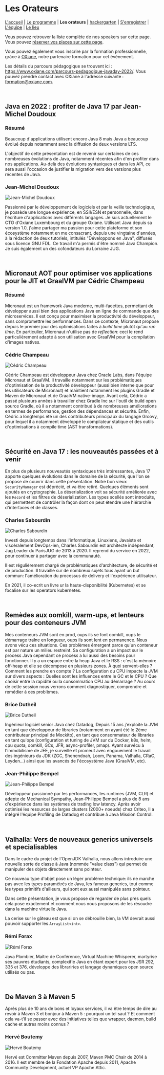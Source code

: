 # Les Orateurs

[L'accueil](index.html) | [Le programme](schedule.html) | **Les orateurs** | [hackergarten](hackergarten.html) | [S'enregistrer](register.html) | [L'équipe](the-team.html) | [Le lieu](lieu.md)

Vous pouvez retrouver la liste complète de nos speakers sur cette page. Vous pouvez [réserver vos places sur cette page](https://www.helloasso.com/associations/bjpc/evenements/paris-jug-s-java-day).

Vous pouvez également vous inscrire par la formation professionnelle, grâce à [OXiane](https://www.oxiane.com/), notre partenaire formation pour cet événement.

Les détails du parcours pédagogique se trouvent ici : <https://www.oxiane.com/parcours-pedagogique-javaday-2022/>. Vous pouvez prendre contact avec OXiane à l'adresse suivante : [formation@oxiane.com](mailto:formation@oxiane.com).

<a id="jean-michel">&nbsp;</a>

## Java en 2022 : profiter de Java 17 par Jean-Michel Doudoux

### Résumé

Beaucoup d'applications utilisent encore Java 8 mais Java a beaucoup évolué depuis notamment avec la diffusion de deux versions LTS.

L'objectif de cette présentation est de revenir sur certaines de ces nombreuses évolutions de Java, notamment récentes afin d'en profiter dans nos applications. Au-delà des évolutions syntaxiques et dans les API, ce sera aussi l'occasion de justifier la migration vers des versions plus récentes de Java.

### Jean-Michel Doudoux

![Jean-Michel Doudoux](images/speakers/jmdoudoux.jpg)

Passionné par le développement de logiciels et par la veille technologique, je possède une longue expérience, en SSII/ESN et personnelle, dans l'écriture d'applications avec différents langages. Je suis actuellement le CTO d'Oxiane Luxembourg et du groupe Oxiane. Utilisant Java depuis sa version 1.0, j'aime partager ma passion pour cette plateforme et son écosystème notamment en me consacrant, depuis une vingtaine d'années, à la rédaction de deux tutoriels, intitulés "Développons en Java", diffusés sous licence GNU FDL. Ce travail m'a permis d'être nommé Java Champion. Je suis également un des cofondateurs du Lorraine JUG.

<a id="cedric">&nbsp;</a>

## Micronaut AOT pour optimiser vos applications pour le JIT et GraalVM par Cédric Champeau

### Résumé

Micronaut est un framework Java moderne, multi-facettes, permettant de développer aussi bien des applications Java en ligne de commande que des microservices.
Il est conçu pour maximiser la productivité du développeur, sans compromettre les performances.
Dans ce contexte, Micronaut propose depuis le premier jour des optimisations faites à _build time_ plutôt qu'au _run time_.
En particulier, Micronaut n'utilise pas de _reflection_: ceci le rend particulièrement adapté à son utilisation avec GraalVM pour la compilation d'images natives.

### Cédric Champeau

![Cédric Champeau](images/speakers/cedric-champeau_red.jpg)

Cédric Champeau est développeur Java chez Oracle Labs, dans l'équipe Micronaut et GraalVM. Il travaille notamment sur les problématiques d'optimisation de la productivité développeur (aussi bien interne que pour les utilisateurs de Micronaut) et maintient notamment les plugins Gradle et Maven de Micronaut et de GraalVM native-image. Avant celà, Cédric a passé plusieurs années à travailler chez Gradle Inc sur l'outil de build open source Gradle, où il a notamment contribué à de nombreuses améliorations en termes de performance, gestion des dépendances et sécurité. Enfin, Cédric a longtemps été un des contributeurs principaux du langage Groovy, pour lequel il a notamment développé le compilateur statique et des outils d'optimisations à compile time (AST transformations).

<a id="charles">&nbsp;</a>

## Sécurité en Java 17 : les nouveautés passées et à venir

En plus de plusieurs nouveautés syntaxiques très intéressantes, Java 17 apporte quelques évolutions dans le domaine de la sécurité, que l'on se propose de couvrir dans cette présentation. Notre bon vieux `SecurityManager` est déprécié, et va être retiré. Quelques éléments sont ajoutés en cryptographie. La déserialization voit sa sécurité améliorée avec les `Record` et les filtres de déserialization. Les types scellés sont introduits, qui permettent de contrôler la façon dont on peut étendre une hiérarchie d'interfaces et de classes.

### Charles Sabourdin

![Charles Sabourdin](images/speakers/charles-sabourdin.jpg)

Investi depuis longtemps dans l'informatique, Linuxiens, Javaiste et viscéralement DevOps-ien, Charles Sabourdin est architecte indépendant, Jug Leader du ParisJUG de 2013 à 2020. Il reprend du service en 2022, pour continuer à partager avec la communauté.

Il est régulièrement chargé de problématiques d'architecture, de sécurité et de production. Il travaille sur de nombreux sujets tous ayant un but commun: l'amélioration du processus de delivery et l'expérience utilisateur.

En 2021, il co-ecrit un livre ur la haute-disponibilité (Kubernetes) et se focalise sur les operators kubernetes.

<a id="brice-jean-philippe">&nbsp;</a>

## Remèdes aux oomkill, warm-ups, et lenteurs pour des conteneurs JVM

Mes conteneurs JVM sont en prod, oups ils se font oomkill, oups le démarrage traîne en longueur, oups ils sont lent en permanence. Nous avons vécu ces situations.
Ces problèmes émergent parce qu'un conteneur est par nature un milieu restreint. Sa configuration a un impact sur le process Java cependant ce process a lui aussi des besoins pour fonctionner.
Il y a un espace entre la heap Java et le RSS : c'est la mémoire off-heap et elle se décompose en plusieurs zones. À quoi servent-elles ? Comment les prendre en compte ? La configuration du CPU impacte la JVM sur divers aspects : Quelles sont les influences entre le GC et le CPU ? Que choisir entre la rapidité ou la consommation CPU au démarrage ?
Au cours de cette session nous verrons comment diagnostiquer, comprendre et remédier à ces problèmes.

### Brice Dutheil

![Brice Dutheil](images/speakers/Brice_Dutheil_red.jpg)

Ingénieur logiciel senior Java chez Datadog, Depuis 15 ans j'exploite la JVM en tant que développeur de libraries (notamment en ayant été le 2ème contributeur principal de Mockito), en tant que consommateur de libraries en tant qu'ops (configuration et tuning de JVM sur du Docker, k8s, helm, cpu quota, oomkill, GCs, JFR, async-profiler, pmap). Ayant survécu à l'immobilisme de JEE, je surveille et promeut avec engouement le travail des ingénieurs du JDK (ZGC, Shenendoah, Loom, Panama, Valhalla, CRaC, Leyden...) ainsi que les avancés de l'écosystème Java (GraalVM, etc).

### Jean-Philippe Bempel

![Jean-Philippe Bempel](images/speakers/jean-philippe-bempel.jpg)

Développeur passionné par les performances, les runtimes (JVM, CLR) et adepte de Mechanical Sympathy, Jean-Philippe Bempel a plus de 8 ans d'expérience dans les systèmes de trading low latency. Après avoir optimisé les resources de larges clusters (2000+ noeuds) chez Criteo, Il a intégré l'équipe Profiling de Datadog et contribue à Java Mission Control.

<a id="remi">&nbsp;</a>

## Valhalla: Vers de nouveaux generics universels et specialisables

Dans le cadre du projet de l'OpenJDK Valhalla, nous allons introduire une nouvelle sorte de classe à Java (nommée "value class") qui permet de manipuler des objets directement sans pointeur.

Ce nouveau type d'objet pose un léger problème technique: ils ne marche pas avec les types paramétrés de Java, les fameux generics, tout comme les types primitifs d'ailleurs, qui sont eux aussi manipulés sans pointeur.

Dans cette présentation, je vous propose de regarder de plus près quels cela pose exactement et comment nous nous proposons de les résoudre dans la machine virtuelle Java.

La cerise sur le gâteau est que si on se débrouille bien, la VM devrait aussi pouvoir supporter les `ArrayList<int>`.

### Rémi Forax

![Rémi Forax](images/speakers/Remi-Forax.jpg)

Java Plombier, Maître de Conférence, Virtual Machine Whisperer, martyrise ses pauvres étudiants, complexifie Java en étant expert pour les JSR 292, 335 et 376, développe des librariries et langage dynamiques open source utilisés ou pas.

<a id="herve">&nbsp;</a>

## De Maven 3 à Maven 5

Après plus de 10 ans de bons et loyaux services, il va être temps de dire au revoir à Maven 3 et bonjour à Maven 5 : pourquoi un tel saut ?
Et comment cela va-t'il se passer avec des initiatives telles que wrapper, daemon, build cache et autres moins connus ?

### Hervé Boutemy

![Hervé Boutemy](images/speakers/Herve-Boutemy.jpg)

Hervé est Committer Maven depuis 2007, Maven PMC Chair de 2014 à 2016. Il est membre de la Fondation Apache depuis 2011, Apache Community Development, actuel VP Apache Attic.
